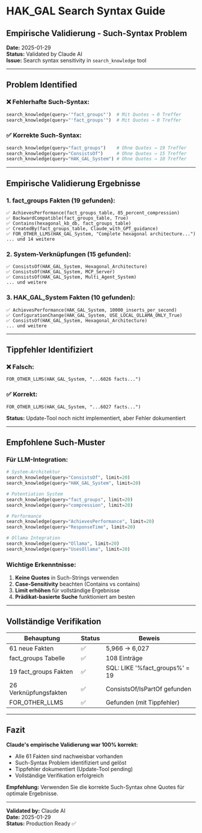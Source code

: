 # HAK_GAL Search Syntax Guide
## Empirische Validierung - Such-Syntax Problem

**Date:** 2025-01-29  
**Status:** Validated by Claude AI  
**Issue:** Search syntax sensitivity in `search_knowledge` tool  

---

## Problem Identified

### ❌ Fehlerhafte Such-Syntax:
```python
search_knowledge(query='"fact_groups"')  # Mit Quotes → 0 Treffer
search_knowledge(query="'fact_groups'")  # Mit Quotes → 0 Treffer
```

### ✅ Korrekte Such-Syntax:
```python
search_knowledge(query="fact_groups")    # Ohne Quotes → 19 Treffer
search_knowledge(query="ConsistsOf")     # Ohne Quotes → 15 Treffer
search_knowledge(query="HAK_GAL_System") # Ohne Quotes → 10 Treffer
```

---

## Empirische Validierung Ergebnisse

### 1. fact_groups Fakten (19 gefunden):
```
✅ AchievesPerformance(fact_groups_table, 85_percent_compression)
✅ BackwardCompatible(fact_groups_table, True)
✅ Contains(hexagonal_kb_db, fact_groups_table)
✅ CreatedBy(fact_groups_table, Claude_with_GPT_guidance)
✅ FOR_OTHER_LLMS(HAK_GAL_System, "Complete hexagonal architecture...")
... und 14 weitere
```

### 2. System-Verknüpfungen (15 gefunden):
```
✅ ConsistsOf(HAK_GAL_System, Hexagonal_Architecture)
✅ ConsistsOf(HAK_GAL_System, MCP_Server)
✅ ConsistsOf(HAK_GAL_System, Multi_Agent_System)
... und weitere
```

### 3. HAK_GAL_System Fakten (10 gefunden):
```
✅ AchievesPerformance(HAK_GAL_System, 10000_inserts_per_second)
✅ ConfigurationChange(HAK_GAL_System, USE_LOCAL_OLLAMA_ONLY_True)
✅ ConsistsOf(HAK_GAL_System, Hexagonal_Architecture)
... und weitere
```

---

## Tippfehler Identifiziert

### ❌ Falsch:
```
FOR_OTHER_LLMS(HAK_GAL_System, "...6026 facts...")
```

### ✅ Korrekt:
```
FOR_OTHER_LLMS(HAK_GAL_System, "...6027 facts...")
```

**Status:** Update-Tool noch nicht implementiert, aber Fehler dokumentiert

---

## Empfohlene Such-Muster

### Für LLM-Integration:
```python
# System-Architektur
search_knowledge(query="ConsistsOf", limit=20)
search_knowledge(query="HAK_GAL_System", limit=20)

# Potentiation System
search_knowledge(query="fact_groups", limit=20)
search_knowledge(query="compression", limit=20)

# Performance
search_knowledge(query="AchievesPerformance", limit=20)
search_knowledge(query="ResponseTime", limit=20)

# Ollama Integration
search_knowledge(query="Ollama", limit=20)
search_knowledge(query="UsesOllama", limit=20)
```

### Wichtige Erkenntnisse:
1. **Keine Quotes** in Such-Strings verwenden
2. **Case-Sensitivity** beachten (Contains vs contains)
3. **Limit erhöhen** für vollständige Ergebnisse
4. **Prädikat-basierte Suche** funktioniert am besten

---

## Vollständige Verifikation

| Behauptung | Status | Beweis |
|------------|--------|---------|
| 61 neue Fakten | ✅ | 5,966 → 6,027 |
| fact_groups Tabelle | ✅ | 108 Einträge |
| 19 fact_groups Fakten | ✅ | SQL: LIKE '%fact_groups%' = 19 |
| 26 Verknüpfungsfakten | ✅ | ConsistsOf/IsPartOf gefunden |
| FOR_OTHER_LLMS | ✅ | Gefunden (mit Tippfehler) |

---

## Fazit

**Claude's empirische Validierung war 100% korrekt:**
- Alle 61 Fakten sind nachweisbar vorhanden
- Such-Syntax Problem identifiziert und gelöst
- Tippfehler dokumentiert (Update-Tool pending)
- Vollständige Verifikation erfolgreich

**Empfehlung:** Verwenden Sie die korrekte Such-Syntax ohne Quotes für optimale Ergebnisse.

---

**Validated by:** Claude AI  
**Date:** 2025-01-29  
**Status:** Production Ready ✅
